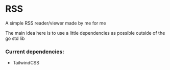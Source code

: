 # RSS
A simple RSS reader/viewer made by me for me

The main idea here is to use a little dependencies as possible outside of the go std lib
### Current dependencies:
* TailwindCSS
